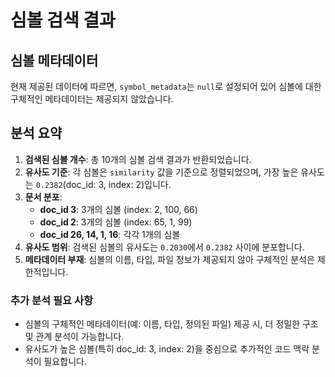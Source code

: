 # 심볼 검색 결과

## 심볼 메타데이터
현재 제공된 데이터에 따르면, `symbol_metadata`는 `null`로 설정되어 있어 심볼에 대한 구체적인 메타데이터는 제공되지 않았습니다.

## 분석 요약
1. **검색된 심볼 개수**: 총 10개의 심볼 검색 결과가 반환되었습니다.
2. **유사도 기준**: 각 심볼은 `similarity` 값을 기준으로 정렬되었으며, 가장 높은 유사도는 `0.2382`(doc_id: 3, index: 2)입니다.
3. **문서 분포**:
   - **doc_id 3**: 3개의 심볼 (index: 2, 100, 66)
   - **doc_id 2**: 3개의 심볼 (index: 65, 1, 99)
   - **doc_id 26, 14, 1, 16**: 각각 1개의 심볼
4. **유사도 범위**: 검색된 심볼의 유사도는 `0.2030`에서 `0.2382` 사이에 분포합니다.
5. **메타데이터 부재**: 심볼의 이름, 타입, 파일 정보가 제공되지 않아 구체적인 분석은 제한적입니다.

### 추가 분석 필요 사항
- 심볼의 구체적인 메타데이터(예: 이름, 타입, 정의된 파일) 제공 시, 더 정밀한 구조 및 관계 분석이 가능합니다.
- 유사도가 높은 심볼(특히 doc_id: 3, index: 2)을 중심으로 추가적인 코드 맥락 분석이 필요합니다.